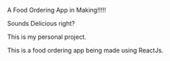 A Food Ordering App in Making!!!!!

Sounds Delicious right?

This is my personal project.

This is a food ordering app being made using ReactJs.
